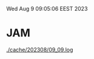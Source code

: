 Wed Aug  9 09:05:06 EEST 2023
# JAM
<a href='./cache/202308/09_09.log'>./cache/202308/09_09.log</a>
